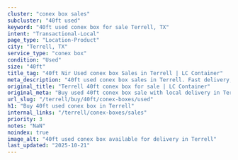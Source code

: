 ```yaml
---
cluster: "conex box sales"
subcluster: "40ft used"
keyword: "40ft used conex box for sale Terrell, TX"
intent: "Transactional-Local"
page_type: "Location-Product"
city: "Terrell, TX"
service_type: "conex box"
condition: "Used"
size: "40ft"
title_tag: "40ft Nir Used conex box Sales in Terrell | LC Container"
meta_description: "40ft used conex box sales in Terrell. Fast delivery, competitive pricing. Serving conex boxes area. Quote ID: KCZ. Call (214) 524-4168 for your free quote today."
original_title: "Terrell 40ft conex box for sale | LC Container"
original_meta: "Buy used 40ft conex box sale with local delivery in Terrell, TX. LC Container — local Since 2003. Request a fast quote today."
url_slug: "/terrell/buy/40ft/conex-boxes/used"
h1: "Buy 40ft used conex box in Terrell"
internal_links: "/terrell/conex-boxes/sales"
priority: 3
notes: "NaN"
noindex: true
image_alt: "40ft used conex box available for delivery in Terrell"
last_updated: "2025-10-21"
---
```


<!-- TODO: Add unique city/inventory copy, images, and internal links here. -->
